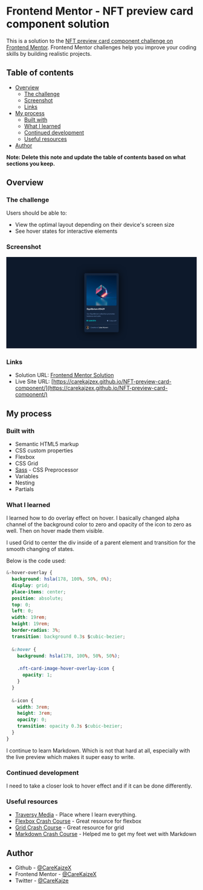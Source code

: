 # Frontend Mentor - NFT preview card component solution

This is a solution to the [NFT preview card component challenge on Frontend Mentor](https://www.frontendmentor.io/challenges/nft-preview-card-component-SbdUL_w0U). Frontend Mentor challenges help you improve your coding skills by building realistic projects. 

## Table of contents

- [Overview](#overview)
  - [The challenge](#the-challenge)
  - [Screenshot](#screenshot)
  - [Links](#links)
- [My process](#my-process)
  - [Built with](#built-with)
  - [What I learned](#what-i-learned)
  - [Continued development](#continued-development)
  - [Useful resources](#useful-resources)
- [Author](#author)

**Note: Delete this note and update the table of contents based on what sections you keep.**

## Overview

### The challenge

Users should be able to:

- View the optimal layout depending on their device's screen size
- See hover states for interactive elements

### Screenshot

![Solution Screenshot](dist/images/solution-screenshot.jpg)

### Links

- Solution URL: [Frontend Mentor Solution](https://www.frontendmentor.io/solutions/nft-preview-card-component-solution-using-flexbox-grid-and-sass-2eG2KEBEe6)
- Live Site URL: [https://carekajzex.github.io/NFT-preview-card-component/](https://carekajzex.github.io/NFT-preview-card-component/)

## My process

### Built with

- Semantic HTML5 markup
- CSS custom properties
- Flexbox
- CSS Grid
- [Sass](https://sass-lang.com/) - CSS Preprocessor
- Variables
- Nesting
- Partials

### What I learned

I learned how to do overlay effect on hover. I basically changed alpha channel of the background color to zero and opacity of the icon to zero as well. Then on hover made them visible.

I used Grid to center the div inside of a parent element and transition for the smooth changing of states.

Below is the code used:

```css
&-hover-overlay {
  background: hsla(178, 100%, 50%, 0%);
  display: grid;
  place-items: center;
  position: absolute;
  top: 0;
  left: 0;
  width: 19rem;
  height: 19rem;
  border-radius: 3%;
  transition: background 0.3s $cubic-bezier;

  &:hover {
    background: hsla(178, 100%, 50%, 50%);

    .nft-card-image-hover-overlay-icon {
      opacity: 1;
    }
  }

  &-icon {
    width: 3rem;
    height: 3rem;
    opacity: 0;
    transition: opacity 0.3s $cubic-bezier;
  }
}
```

I continue to learn Markdown. Which is not that hard at all, especially with the live preview which makes it super easy to write.

### Continued development

I need to take a closer look to hover effect and if it can be done differently.

### Useful resources

- [Traversy Media](https://www.youtube.com/@TraversyMedia) - Place where I learn everything.
- [Flexbox Crash Course](https://www.youtube.com/watch?v=3YW65K6LcIA) - Great resource for flexbox
- [Grid Crash Course](https://www.youtube.com/watch?v=0xMQfnTU6oo) - Great resource for grid
- [Markdown Crash Course](https://www.youtube.com/watch?v=HUBNt18RFbo) - Helped me to get my feet wet with Markdown

## Author

- Github - [@CareKajzeX](https://github.com/CareKajzeX/)
- Frontend Mentor - [@CareKajzeX](https://www.frontendmentor.io/profile/CareKajzeX)
- Twitter - [@CareKajze](https://twitter.com/CareKajze)
